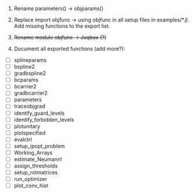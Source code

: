 1. Rename parameters() -> objparams()

2. Replace import objfunc -> using objfunc in all setup files in examples/*.jl. Add missing functions to the export list.

3. ~~Rename module objfunc -> Juqbox (?)~~

4. Document all exported functions (add more?):


- [ ] splineparams 
- [ ] bspline2 
- [ ] gradbspline2
- [ ] bcparams
- [ ] bcarrier2
- [ ] gradbcarrier2
- [ ] parameters
- [ ] traceobjgrad
- [ ] identify_guard_levels
- [ ] identify_forbidden_levels
- [ ] plotunitary
- [ ] plotspecified
- [ ] evalctrl
- [ ] setup_ipopt_problem
- [ ] Working_Arrays
- [ ] estimate_Neumann!
- [ ] assign_thresholds
- [ ] setup_rotmatrices
- [ ] run_optimizer
- [ ] plot_conv_hist
